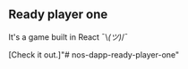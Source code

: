 ## Ready player one

It's a game built in React ¯\\_(ツ)_/¯

[Check it out.]"# nos-dapp-ready-player-one" 
